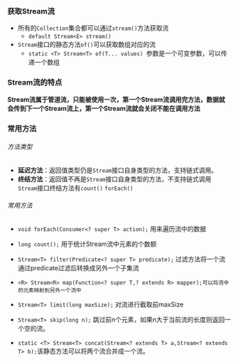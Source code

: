 ### 获取Stream流

- 所有的`Collection`集合都可以通过`stream()`方法获取流
  - `default Stream<E> stream()`
- `Stream`接口的静态方法`of()`可以获取数组对应的流
  - `static <T> Stream<T> of(T... values) `参数是一个可变参数，可以传递一个数组

### Stream流的特点

**Stream流属于管道流，只能被使用一次，第一个Stream流调用完方法，数据就会传到下一个Stream流上，第一个Stream流就会关闭不能在调用方法**

### 常用方法

###### 	方法类型

- **延迟方法**：返回值类型仍是`Stream`接口自身类型的方法，支持链式调用。
- **终结方法**：返回值不再是`Stream`接口自身类型的方法，不支持链式调用 `Stream`接口终结方法有`count()` `forEach()`

######     常用方法

- `void forEach(Consumer<? super T> action);`  用来遍历流中的数据

- `long count();` 用于统计Stream流中元素的个数额

- `Stream<T> filter(Predicate<? super T> predicate);` 过滤方法将一个流通过predicate过滤后转换成另外一个子集流

- `<R> Stream<R> map(Function<? super T,? extends R> mapper);可以将流中的元素映射到另外一个流中`

- `Stream<T> limit(long maxSize);` 对流进行截取前maxSize

- `Stream<T> skip(long n);` 跳过前n个元素，如果n大于当前流的长度则返回一个空的流。

- `static <T> Stream<T> concat(Stream<? extends T> a,Stream<? extends  T> b);`该静态方法可以将两个流合并成一个流。

  

  